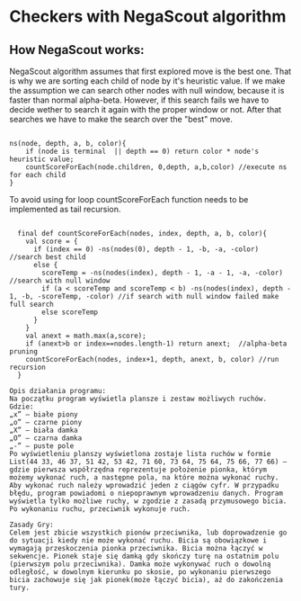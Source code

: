 # Checkers with NegaScout algorithm


## How NegaScout works:
 
 NegaScout algorithm assumes that first explored move is the best one. That is why we are sorting each child of node by it's heuristic value. If we make the assumption we can search other nodes with null window, because it is faster than normal alpha-beta. However, if this search fails we have to decide wether to search it again with the proper window or not. After that searches we have to make the search over the "best" move. 

````

ns(node, depth, a, b, color){
    if (node is terminal  || depth == 0) return color * node's heuristic value;
    countScoreForEach(node.children, 0,depth, a,b,color) //execute ns for each child
}

```` 

To avoid using for loop countScoreForEach function needs to be implemented as tail recursion. 

```` 

  final def countScoreForEach(nodes, index, depth, a, b, color){
    val score = {
      if (index == 0) -ns(nodes(0), depth - 1, -b, -a, -color) //search best child
      else {
        scoreTemp = -ns(nodes(index), depth - 1, -a - 1, -a, -color)  //search with null window
        if (a < scoreTemp and scoreTemp < b) -ns(nodes(index), depth - 1, -b, -scoreTemp, -color) //if search with null window failed make full search
        else scoreTemp
      }
    }
    val anext = math.max(a,score);
    if (anext>b or index==nodes.length-1) return anext;  //alpha-beta pruning
    countScoreForEach(nodes, index+1, depth, anext, b, color) //run recursion
  }
````

````
Opis działania programu:
Na początku program wyświetla plansze i zestaw możliwych ruchów. Gdzie:
„x” – białe piony
„o” – czarne piony
„X” – biała damka
„O” – czarna damka
„-” – puste pole
Po wyświetleniu planszy wyświetlona zostaje lista ruchów w formie List(44 33, 46 37, 51 42, 53 42, 71 60, 73 64, 75 64, 75 66, 77 66) – gdzie pierwsza współrzędna reprezentuje położenie pionka, którym możemy wykonać ruch, a następne pola, na które można wykonać ruchy. Aby wykonać ruch należy wprowadzić jeden z ciągów cyfr. W przypadku błędu, program powiadomi o niepoprawnym wprowadzeniu danych. Program wyświetla tylko możliwe ruchy, w zgodzie z zasadą przymusowego bicia. Po wykonaniu ruchu, przeciwnik wykonuje ruch.

Zasady Gry:
Celem jest zbicie wszystkich pionów przeciwnika, lub doprowadzenie go do sytuacji kiedy nie może wykonać ruchu. Bicia są obowiązkowe i wymagają przeskoczenia pionka przeciwnika. Bicia można łączyć w sekwencje. Pionek staje się damką gdy skończy turę na ostatnim polu (pierwszym polu przeciwnika). Damka może wykonywać ruch o dowolną odległość, w dowolnym kierunku po skosie, po wykonaniu pierwszego bicia zachowuje się jak pionek(może łączyć bicia), aż do zakończenia tury.
````